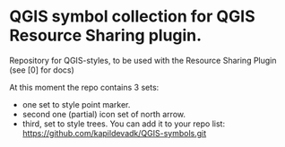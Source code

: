 # QGIS symbol collection for QGIS Resource Sharing plugin. 

Repository for QGIS-styles, to be used with the Resource Sharing Plugin (see [0] for docs)

At this moment the repo contains 3 sets:

- one set to style point marker.
- second one (partial) icon set of north arrow.
- third, set to style trees.
You can add it to your repo list: https://github.com/kapildevadk/QGIS-symbols.git
